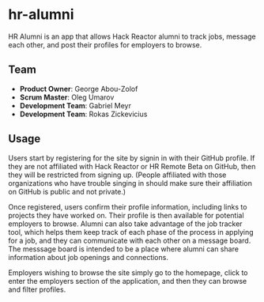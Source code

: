 # hr-alumni
HR Alumni is an app that allows Hack Reactor alumni to track jobs, message each other, and post their profiles for employers to browse.

## Team
- __Product Owner__: George Abou-Zolof
- __Scrum Master__: Oleg Umarov
- __Development Team__: Gabriel Meyr
- __Development Team__: Rokas Zickevicius

## Usage
Users start by registering for the site by signin in with their GitHub profile. If they are not  affiliated with Hack Reactor or HR Remote Beta on GitHub, then they will be restricted from signing up. (People affiliated with those organizations who have trouble singing in should make sure their affiliation on GitHub is public and not private.)

Once registered, users confirm their profile information, including links to projects they have worked on. Their profile is then available for potential employers to browse. Alumni can also take advantage of the job tracker tool, which helps them keep track of each phase of the process in applying for a job, and they can communicate with each other on a message board. The messsage board is intended to be a place where alumni can share information about job openings and connections.

Employers wishing to browse the site simply go to the homepage, click to enter the employers section of the application, and then they can browse and filter profiles.
